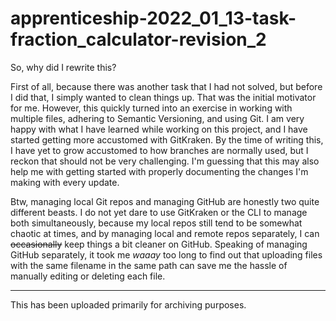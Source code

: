 # apprenticeship-2022_01_13-task-fraction_calculator-revision_2

So, why did I rewrite this?

First of all, because there was another task that I had not solved, but before I did that, I simply wanted to clean things up. That was the initial motivator for me. However, this quickly turned into an exercise in working with multiple files, adhering to Semantic Versioning, and using Git. I am very happy with what I have learned while working on this project, and I have started getting more accustomed with GitKraken. By the time of writing this, I have yet to grow accustomed to how branches are normally used, but I reckon that should not be very challenging. I'm guessing that this may also help me with getting started with properly documenting the changes I'm making with every update.

Btw, managing local Git repos and managing GitHub are honestly two quite different beasts. I do not yet dare to use GitKraken or the CLI to manage both simultaneously, because my local repos still tend to be somewhat chaotic at times, and by managing local and remote repos separately, I can ~~occasionally~~ keep things a bit cleaner on GitHub. Speaking of managing GitHub separately, it took me *waaay*  too long to find out that uploading files with the same filename in the same path can save me the hassle of manually editing or deleting each file.

---

This has been uploaded primarily for archiving purposes.
